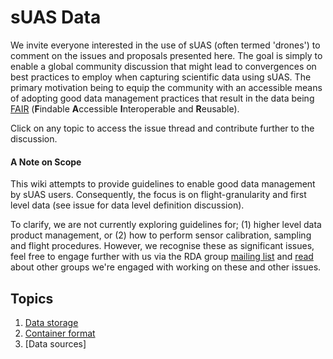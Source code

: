 # sUAS Data
We invite everyone interested in the use of sUAS (often termed 'drones') to comment on the issues and proposals presented here.  The goal is simply to enable a global community discussion that might lead to convergences on best practices to employ when capturing scientific data using sUAS.  The primary motivation being to equip the community with an accessible means of adopting good data management practices that result in the data being [FAIR](https://www.force11.org/group/fairgroup/fair) (**F**indable **A**ccessible **I**nteroperable and **R**eusable).

Click on any topic to access the issue thread and contribute further to the discussion.

#### A Note on Scope
This wiki attempts to provide guidelines to enable good data management by sUAS users.  Consequently, the focus is on flight-granularity and first level data (see issue for data level definition discussion).

To clarify, we are not currently exploring guidelines for; (1) higher level data product management, or (2) how to perform sensor calibration, sampling and flight procedures.  However, we recognise these as significant issues, feel free to engage further with us via the RDA group [mailing list](https://www.rd-alliance.org/groups/small-unmanned-aircraft-systems%E2%80%99-data-ig) and [read](https://www.rd-alliance.org/blogs/drones-emerging-scientific-tools-trade.html) about other groups we're engaged with working on these and other issues.

## Topics
1. [Data storage](https://github.com/RDA-sUAS-Data-IG/sUASData/wiki/Data-storage)
2. [Container format](https://github.com/RDA-sUAS-Data-IG/sUASData/wiki/Container-Format)
3. [Data sources]
